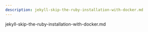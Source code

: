 ```yaml
---
description: jekyll-skip-the-ruby-installation-with-docker.md
---
```

jekyll-skip-the-ruby-installation-with-docker.md
